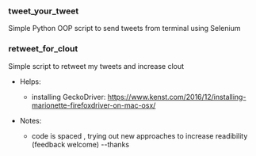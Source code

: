 ### tweet_your_tweet
Simple Python OOP script to send tweets from terminal using Selenium

### retweet_for_clout
Simple script to retweet my tweets and increase clout

  - Helps:
    - installing GeckoDriver: https://www.kenst.com/2016/12/installing-marionette-firefoxdriver-on-mac-osx/ 

  - Notes: 
    - code is spaced , trying out new approaches to increase readibility (feedback welcome)  --thanks

    
